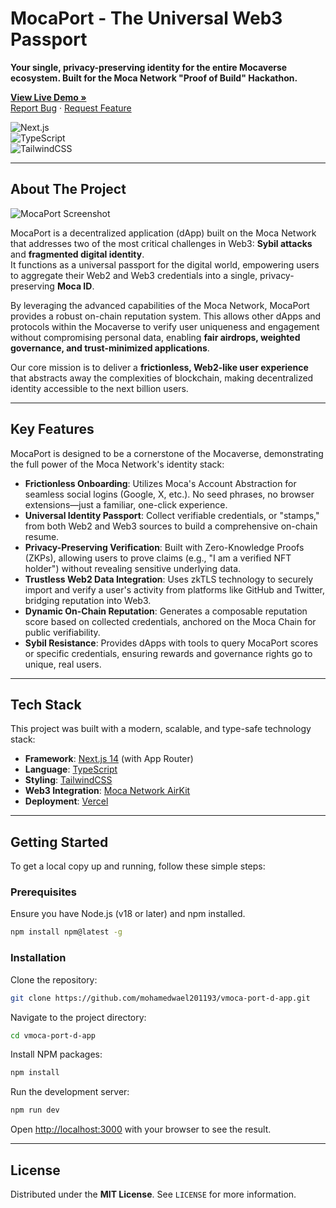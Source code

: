 
# MocaPort - The Universal Web3 Passport

**Your single, privacy-preserving identity for the entire Mocaverse ecosystem. Built for the Moca Network "Proof of Build" Hackathon.**

[**View Live Demo »**](https://moca-port-dapp.vercel.app/)  
[Report Bug](https://github.com/mohamedwael201193/vmoca-port-d-app/issues) · [Request Feature](https://github.com/mohamedwael201193/vmoca-port-d-app/issues)

![Next.js](https://img.shields.io/badge/Next-black?style=for-the-badge&logo=next.js&logoColor=white)  
![TypeScript](https://img.shields.io/badge/typescript-%23007ACC.svg?style=for-the-badge&logo=typescript&logoColor=white)  
![TailwindCSS](https://img.shields.io/badge/tailwindcss-%2338B2AC.svg?style=for-the-badge&logo=tailwind-css&logoColor=white)

---

## About The Project

![MocaPort Screenshot](https://i.imgur.com/aBcDeFg.png)

MocaPort is a decentralized application (dApp) built on the Moca Network that addresses two of the most critical challenges in Web3: **Sybil attacks** and **fragmented digital identity**.  
It functions as a universal passport for the digital world, empowering users to aggregate their Web2 and Web3 credentials into a single, privacy-preserving **Moca ID**.

By leveraging the advanced capabilities of the Moca Network, MocaPort provides a robust on-chain reputation system. This allows other dApps and protocols within the Mocaverse to verify user uniqueness and engagement without compromising personal data, enabling **fair airdrops, weighted governance, and trust-minimized applications**.

Our core mission is to deliver a **frictionless, Web2-like user experience** that abstracts away the complexities of blockchain, making decentralized identity accessible to the next billion users.  

---

## Key Features

MocaPort is designed to be a cornerstone of the Mocaverse, demonstrating the full power of the Moca Network's identity stack:

- **Frictionless Onboarding**: Utilizes Moca's Account Abstraction for seamless social logins (Google, X, etc.). No seed phrases, no browser extensions—just a familiar, one-click experience.  
- **Universal Identity Passport**: Collect verifiable credentials, or "stamps," from both Web2 and Web3 sources to build a comprehensive on-chain resume.  
- **Privacy-Preserving Verification**: Built with Zero-Knowledge Proofs (ZKPs), allowing users to prove claims (e.g., "I am a verified NFT holder") without revealing sensitive underlying data.  
- **Trustless Web2 Data Integration**: Uses zkTLS technology to securely import and verify a user's activity from platforms like GitHub and Twitter, bridging reputation into Web3.  
- **Dynamic On-Chain Reputation**: Generates a composable reputation score based on collected credentials, anchored on the Moca Chain for public verifiability.  
- **Sybil Resistance**: Provides dApps with tools to query MocaPort scores or specific credentials, ensuring rewards and governance rights go to unique, real users.  

---

## Tech Stack

This project was built with a modern, scalable, and type-safe technology stack:

- **Framework**: [Next.js 14](https://nextjs.org/) (with App Router)  
- **Language**: [TypeScript](https://www.typescriptlang.org/)  
- **Styling**: [TailwindCSS](https://tailwindcss.com/)  
- **Web3 Integration**: [Moca Network AirKit](https://docs.moca.network/airkit/)  
- **Deployment**: [Vercel](https://vercel.com/)  

---

## Getting Started

To get a local copy up and running, follow these simple steps:

### Prerequisites
Ensure you have Node.js (v18 or later) and npm installed.

```bash
npm install npm@latest -g
````

### Installation

Clone the repository:

```bash
git clone https://github.com/mohamedwael201193/vmoca-port-d-app.git
```

Navigate to the project directory:

```bash
cd vmoca-port-d-app
```

Install NPM packages:

```bash
npm install
```

Run the development server:

```bash
npm run dev
```

Open [http://localhost:3000](http://localhost:3000) with your browser to see the result.



---

## License

Distributed under the **MIT License**.
See `LICENSE` for more information.


```
